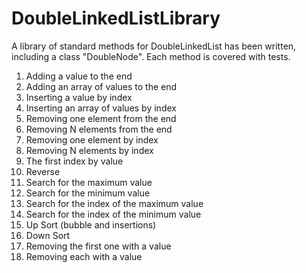 # DoubleLinkedListLibrary

A library of standard methods for DoubleLinkedList has been written, including a class "DoubleNode". Each method is covered with tests.

1. Adding a value to the end
2. Adding an array of values to the end
3. Inserting a value by index
4. Inserting an array of values by index
5. Removing one element from the end
6. Removing N elements from the end
7. Removing one element by index
8. Removing N elements by index
9. The first index by value
10. Reverse
11. Search for the maximum value
12. Search for the minimum value
13. Search for the index of the maximum value
14. Search for the index of the minimum value
15. Up Sort (bubble and insertions)
16. Down Sort
17. Removing the first one with a value
18. Removing each with a value
